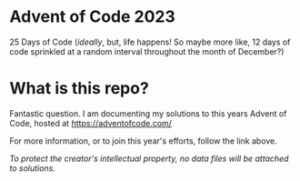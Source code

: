 # Advent of Code 2023
25 Days of Code (*ideally*, but, life happens! So maybe more like, 12 days of code sprinkled at a random interval throughout the month of December?)

# What is this repo?
Fantastic question. I am documenting my solutions to this years Advent of Code, hosted at https://adventofcode.com/ 

For more information, or to join this year's efforts, follow the link above. 

*To protect the creator's intellectual property, no data files will be attached to solutions.*
